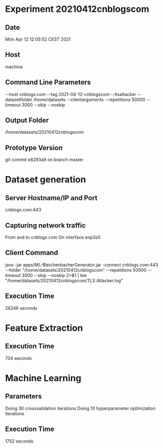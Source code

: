 # Experiment 20210412cnblogscom
## Date
Mon Apr 12 12:05:52 CEST 2021
## Host
machina
## Command Line Parameters
--host cnblogs.com --tag 2021-04-12-cnblogscom --tlsattacker --datasetfolder /home/datasets --clientarguments --repetitions 50000 --timeout 3000 --skip --noskip
## Output Folder
/home/datasets/20210412cnblogscom
## Prototype Version
git commit e8293a9
on branch master

# Dataset generation
## Server Hostname/IP and Port
cnblogs.com:443
## Capturing network traffic
From and to cnblogs.com
On interface enp3s0
## Client Command
java -jar apps/ML-BleichenbacherGenerator.jar -connect cnblogs.com:443 --folder "/home/datasets/20210412cnblogscom" --repetitions 50000 --timeout 3000 --skip --noskip 2>&1 | tee "/home/datasets/20210412cnblogscom/TLS Attacker.log"
## Execution Time
26246 seconds
# Feature Extraction
## Execution Time
704 seconds
# Machine Learning
## Parameters
Doing 30 crossvalidation iterations
Doing 10 hyperparameter optimization iterations
## Execution Time
1752 seconds
